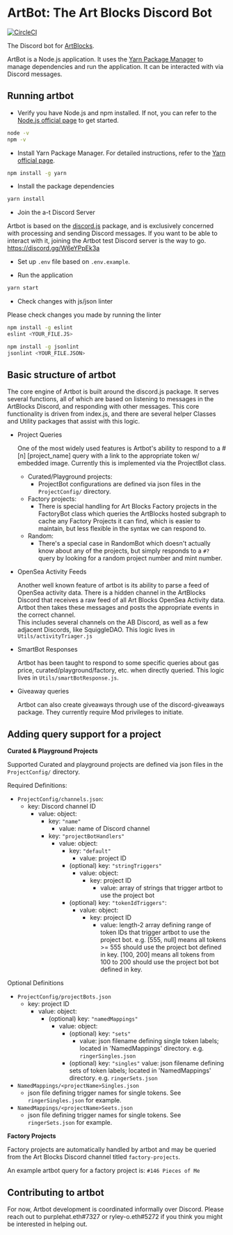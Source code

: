 # ArtBot: The Art Blocks Discord Bot

[![CircleCI](https://circleci.com/gh/ArtBlocks/artbot/tree/main.svg?style=svg)](https://circleci.com/gh/ArtBlocks/artbot/tree/main)

The Discord bot for [ArtBlocks](http://artblocks.io/).

ArtBot is a Node.js application.  It uses the [Yarn Package Manager](https://yarnpkg.com/) to manage dependencies and run the application.  It can be interacted with via Discord messages.

## Running artbot

* Verify you have Node.js and npm installed.  If not, you can refer to the [Node.js official page](https://nodejs.org/) to get started.

```bash
node -v
npm -v
```

* Install Yarn Package Manager.  For detailed instructions, refer to the [Yarn official page](https://yarnpkg.com/getting-started/install).

```bash
npm install -g yarn
```

* Install the package dependencies
```bash
yarn install
```

* Join the a-t Discord Server

Artbot is based on the [discord.js](https://discord.js.org/) package, and is exclusively concerned with processing and sending Discord messages.  If you want to be able to interact with it, joining the Artbot test Discord server is the way to go.  <https://discord.gg/W6eYPpEk3a>

* Set up `.env` file based on `.env.example`.

* Run the application
```bash
yarn start
```

* Check changes with js/json linter

Please check changes you made by running the linter

```bash
npm install -g eslint
eslint <YOUR_FILE.JS>
```
```bash
npm install -g jsonlint
jsonlint <YOUR_FILE.JSON>
```

## Basic structure of artbot

The core engine of Artbot is built around the discord.js package.  It serves several functions, all of which are based on listening to messages in the ArtBlocks Discord, and responding with other messages.  This core functionality is driven from index.js, and there are several helper Classes and Utility packages that assist with this logic.

* Project Queries

  One of the most widely used features is Artbot's ability to respond to a #[n] [project_name] query with a link to the appropriate token w/ embedded image.  Currently this is implemented via the ProjectBot class.
  - Curated/Playground projects:
    - ProjectBot configurations are defined via json files in the `ProjectConfig/` directory.
  - Factory projects:
    - There is special handling for Art Blocks Factory projects in the FactoryBot class which queries the ArtBlocks hosted subgraph to cache any Factory Projects it can find, which is easier to maintain, but less flexible in the syntax we can respond to.
  - Random:
    - There's a special case in RandomBot which doesn't actually know about any of the projects, but simply responds to a `#?` query by looking for a random project number and mint number.

* OpenSea Activity Feeds

  Another well known feature of artbot is its ability to parse a feed of OpenSea activity data.  There is a hidden channel in the ArtBlocks Discord that receives a raw feed of all Art Blocks OpenSea Activity data.  Artbot then takes these messages and posts the appropriate events in the correct channel.  
  This includes several channels on the AB Discord, as well as a few adjacent Discords, like SquiggleDAO.  This logic lives in `Utils/activityTriager.js`

* SmartBot Responses

  Artbot has been taught to respond to some specific queries about gas price, curated/playground/factory, etc.  when directly queried.  This logic lives in `Utils/smartBotResponse.js`.

* Giveaway queries

  Artbot can also create giveaways through use of the discord-giveaways package. They currently require Mod privileges to initiate.


## Adding query support for a project
**Curated & Playground Projects**

Supported Curated and playground projects are defined via json files in the `ProjectConfig/` directory.

Required Definitions:
- `ProjectConfig/channels.json`:
  - key: Discord channel ID
    - value: object:
      - key: `"name"`
        - value: name of Discord channel
      - key: `"projectBotHandlers"`
        - value: object:
          - key: `"default"`
            - value: project ID
          - (optional) key: `"stringTriggers"`
            - value: object:
              - key: project ID
                - value: array of strings that trigger artbot to use the project bot
          - (optional) key: `"tokenIdTriggers"`:
            - value: object:
              - key: project ID
                - value: length-2 array defining range of token IDs that trigger artbot to use the project bot. e.g. [555, null] means all tokens >= 555 should use the project bot defined in key. [100, 200] means all tokens from 100 to 200 should use the project bot bot defined in key.

Optional Definitions
- `ProjectConfig/projectBots.json`
  - key: project ID
    - value: object:
      - (optional) key: `"namedMappings"`
        - value: object:
          - (optional) key: `"sets"`
            - value: json filename defining single token labels; located in 'NamedMappings' directory. e.g. `ringerSingles.json`
          - (optional) key: `"singles"`
            value: json filename defining sets of token labels; located in 'NamedMappings' directory. e.g. `ringerSets.json`
- `NamedMappings/<projectName>Singles.json`
  - json file defining trigger names for single tokens. See `ringerSingles.json` for example.
- `NamedMappings/<projectName>Seets.json`
  - json file defining trigger names for single tokens. See `ringerSets.json` for example.

**Factory Projects**

Factory projects are automatically handled by artbot and may be queried from the Art Blocks Discord channel titled `factory-projects`.

An example artbot query for a factory project is: `#146 Pieces of Me`

## Contributing to artbot

  For now, Artbot development is coordinated informally over Discord.  Please reach out to purplehat.eth#7327 or ryley-o.eth#5272 if you think you might be interested in helping out.
